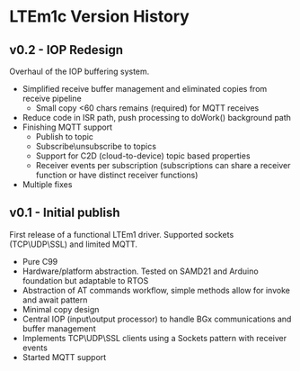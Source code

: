 # LTEm1c Version History

## v0.2 - IOP Redesign
Overhaul of the IOP buffering system. 
* Simplified receive buffer management and eliminated copies from receive pipeline
  * Small copy <60 chars remains (required) for MQTT receives
* Reduce code in ISR path, push processing to doWork() background path
* Finishing MQTT support
  * Publish to topic
  * Subscribe\unsubscribe to topics
  * Support for C2D (cloud-to-device) topic based properties
  * Receiver events per subscription (subscriptions can share a receiver function or have distinct receiver functions)
* Multiple fixes

## v0.1 - Initial publish
First release of a functional LTEm1 driver. Supported sockets (TCP\UDP\SSL) and limited MQTT. 
* Pure C99
* Hardware/platform abstraction. Tested on SAMD21 and Arduino foundation but adaptable to RTOS 
* Abstraction of AT commands workflow, simple methods allow for invoke and await pattern
* Minimal copy design
* Central IOP (input\output processor) to handle BGx communications and buffer management
* Implements TCP\UDP\SSL clients using a Sockets pattern with receiver events
* Started MQTT support

